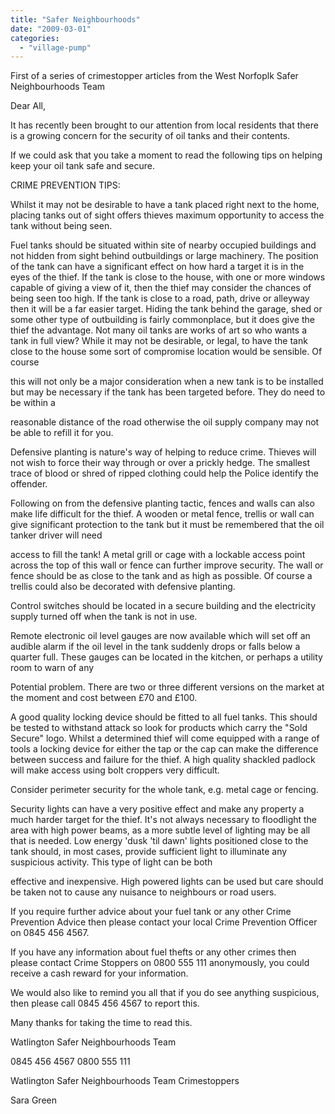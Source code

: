 ```yaml
---
title: "Safer Neighbourhoods"
date: "2009-03-01"
categories: 
  - "village-pump"
---
```


First of a series of crimestopper articles from the West Norfoplk Safer Neighbourhoods Team

Dear All,

It has recently been brought to our attention from local residents that there is a growing concern for the security of oil tanks and their contents.

If we could ask that you take a moment to read the following tips on helping keep your oil tank safe and secure.

CRIME PREVENTION TIPS:

Whilst it may not be desirable to have a tank placed right next to the home, placing tanks out of sight offers thieves maximum opportunity to access the tank without being seen.

Fuel tanks should be situated within site of nearby occupied buildings and not hidden from sight behind outbuildings or large machinery. The position of the tank can have a significant effect on how hard a target it is in the eyes of the thief. If the tank is close to the house, with one or more windows capable of giving a view of it, then the thief may consider the chances of being seen too high. If the tank is close to a road, path, drive or alleyway then it will be a far easier target. Hiding the tank behind the garage, shed or some other type of outbuilding is fairly commonplace, but it does give the thief the advantage. Not many oil tanks are works of art so who wants a tank in full view? While it may not be desirable, or legal, to have the tank close to the house some sort of compromise location would be sensible. Of course

this will not only be a major consideration when a new tank is to be installed but may be necessary if the tank has been targeted before. They do need to be within a

reasonable distance of the road otherwise the oil supply company may not be able to refill it for you.

Defensive planting is nature's way of helping to reduce crime. Thieves will not wish to force their way through or over a prickly hedge. The smallest trace of blood or shred of ripped clothing could help the Police identify the offender.

Following on from the defensive planting tactic, fences and walls can also make life difficult for the thief. A wooden or metal fence, trellis or wall can give significant protection to the tank but it must be remembered that the oil tanker driver will need

access to fill the tank! A metal grill or cage with a lockable access point across the top of this wall or fence can further improve security. The wall or fence should be as close to the tank and as high as possible. Of course a trellis could also be decorated with defensive planting.

Control switches should be located in a secure building and the electricity supply turned off when the tank is not in use.

Remote electronic oil level gauges are now available which will set off an audible alarm if the oil level in the tank suddenly drops or falls below a quarter full. These gauges can be located in the kitchen, or perhaps a utility room to warn of any

Potential problem. There are two or three different versions on the market at the moment and cost between £70 and £100.

A good quality locking device should be fitted to all fuel tanks. This should be tested to withstand attack so look for products which carry the "Sold Secure" logo. Whilst a determined thief will come equipped with a range of tools a locking device for either the tap or the cap can make the difference between success and failure for the thief. A high quality shackled padlock will make access using bolt croppers very difficult.

Consider perimeter security for the whole tank, e.g. metal cage or fencing.

Security lights can have a very positive effect and make any property a much harder target for the thief. It's not always necessary to floodlight the area with high power beams, as a more subtle level of lighting may be all that is needed. Low energy 'dusk 'til dawn' lights positioned close to the tank should, in most cases, provide sufficient light to illuminate any suspicious activity. This type of light can be both

effective and inexpensive. High powered lights can be used but care should be taken not to cause any nuisance to neighbours or road users.

If you require further advice about your fuel tank or any other Crime Prevention Advice then please contact your local Crime Prevention Officer on 0845 456 4567.

If you have any information about fuel thefts or any other crimes then please contact Crime Stoppers on 0800 555 111 anonymously, you could receive a cash reward for your information.

We would also like to remind you all that if you do see anything suspicious, then please call 0845 456 4567 to report this.

Many thanks for taking the time to read this.

Watlington Safer Neighbourhoods Team

0845 456 4567 0800 555 111

Watlington Safer Neighbourhoods Team Crimestoppers

Sara Green
